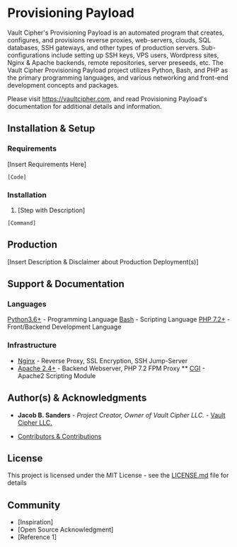 # Provisioning Payload

Vault Cipher's Provisioning Payload is an automated program that creates, configures, and provisions reverse proxies, web-servers, clouds, SQL databases, SSH gateways, and other types of production servers. Sub-configurations include setting up SSH keys, VPS users, Wordpress sites, Nginx & Apache backends, remote repositories, server preseeds, etc. The Vault Cipher Provisioning Payload project utilizes Python, Bash, and PHP as the primary programming languages, and various networking and front-end development concepts and packages.

Please visit https://vaultcipher.com, and read Provisioning Payload's documentation for additional details and information.

## Installation & Setup

### Requirements

[Insert Requirements Here]

```
[Code]
```

### Installation

1. [Step with Description]
```
[Command]
```

## Production

[Insert Description & Disclaimer about Production Deployment(s)]

## Support & Documentation

### Languages
[Python3.6+](https://docs.python.org/3/) - Programming Language
[Bash](https://www.tldp.org/LDP/abs/abs-guide.pdf) - Scripting Language
[PHP 7.2+](http://php.net/manual/en/install.php) - Front/Backend Development Language

### Infrastructure
* [Nginx](https://docs.python.org/3/) - Reverse Proxy, SSL Encryption, SSH Jump-Server
* [Apache 2.4+](https://httpd.apache.org/docs/2.4/) - Backend Webserver, PHP 7.2 FPM Proxy
** [CGI](https://httpd.apache.org/docs/2.4/mod/mod_cgi.html) - Apache2 Scripting Module

## Author(s) & Acknowledgments

* **Jacob B. Sanders** - *Project Creator, Owner of Vault Cipher LLC.* - [Vault Cipher LLC.](https://vaultcipher.com/team/jacob-sanders)

* [Contributors & Contributions](https://github.com/vaultcipher/Payload/Contributors)

## License

This project is licensed under the MIT License - see the [LICENSE.md](LICENSE.md) file for details

## Community

* [Inspiration]
* [Open Source Acknowledgment]
* [Reference 1]
